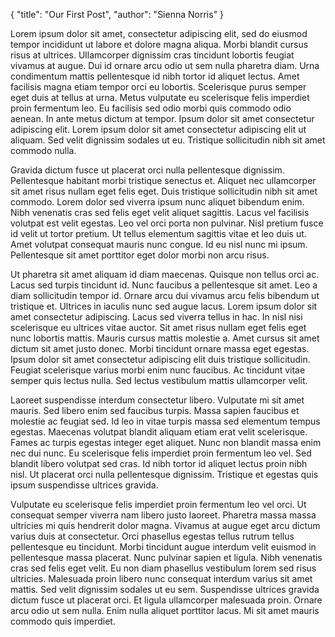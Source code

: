 {
    "title": "Our First Post",
    "author": "Sienna Norris"
}

Lorem ipsum dolor sit amet, consectetur adipiscing elit, sed do eiusmod tempor incididunt ut labore et dolore magna aliqua. Morbi blandit cursus risus at ultrices. Ullamcorper dignissim cras tincidunt lobortis feugiat vivamus at augue. Dui id ornare arcu odio ut sem nulla pharetra diam. Urna condimentum mattis pellentesque id nibh tortor id aliquet lectus. Amet facilisis magna etiam tempor orci eu lobortis. Scelerisque purus semper eget duis at tellus at urna. Metus vulputate eu scelerisque felis imperdiet proin fermentum leo. Eu facilisis sed odio morbi quis commodo odio aenean. In ante metus dictum at tempor. Ipsum dolor sit amet consectetur adipiscing elit. Lorem ipsum dolor sit amet consectetur adipiscing elit ut aliquam. Sed velit dignissim sodales ut eu. Tristique sollicitudin nibh sit amet commodo nulla.

Gravida dictum fusce ut placerat orci nulla pellentesque dignissim. Pellentesque habitant morbi tristique senectus et. Aliquet nec ullamcorper sit amet risus nullam eget felis eget. Duis tristique sollicitudin nibh sit amet commodo. Lorem dolor sed viverra ipsum nunc aliquet bibendum enim. Nibh venenatis cras sed felis eget velit aliquet sagittis. Lacus vel facilisis volutpat est velit egestas. Leo vel orci porta non pulvinar. Nisl pretium fusce id velit ut tortor pretium. Ut tellus elementum sagittis vitae et leo duis ut. Amet volutpat consequat mauris nunc congue. Id eu nisl nunc mi ipsum. Pellentesque sit amet porttitor eget dolor morbi non arcu risus.

Ut pharetra sit amet aliquam id diam maecenas. Quisque non tellus orci ac. Lacus sed turpis tincidunt id. Nunc faucibus a pellentesque sit amet. Leo a diam sollicitudin tempor id. Ornare arcu dui vivamus arcu felis bibendum ut tristique et. Ultrices in iaculis nunc sed augue lacus. Lorem ipsum dolor sit amet consectetur adipiscing. Lacus sed viverra tellus in hac. In nisl nisi scelerisque eu ultrices vitae auctor. Sit amet risus nullam eget felis eget nunc lobortis mattis. Mauris cursus mattis molestie a. Amet cursus sit amet dictum sit amet justo donec. Morbi tincidunt ornare massa eget egestas. Ipsum dolor sit amet consectetur adipiscing elit duis tristique sollicitudin. Feugiat scelerisque varius morbi enim nunc faucibus. Ac tincidunt vitae semper quis lectus nulla. Sed lectus vestibulum mattis ullamcorper velit.

Laoreet suspendisse interdum consectetur libero. Vulputate mi sit amet mauris. Sed libero enim sed faucibus turpis. Massa sapien faucibus et molestie ac feugiat sed. Id leo in vitae turpis massa sed elementum tempus egestas. Maecenas volutpat blandit aliquam etiam erat velit scelerisque. Fames ac turpis egestas integer eget aliquet. Nunc non blandit massa enim nec dui nunc. Eu scelerisque felis imperdiet proin fermentum leo vel. Sed blandit libero volutpat sed cras. Id nibh tortor id aliquet lectus proin nibh nisl. Ut placerat orci nulla pellentesque dignissim. Tristique et egestas quis ipsum suspendisse ultrices gravida.

Vulputate eu scelerisque felis imperdiet proin fermentum leo vel orci. Ut consequat semper viverra nam libero justo laoreet. Pharetra massa massa ultricies mi quis hendrerit dolor magna. Vivamus at augue eget arcu dictum varius duis at consectetur. Orci phasellus egestas tellus rutrum tellus pellentesque eu tincidunt. Morbi tincidunt augue interdum velit euismod in pellentesque massa placerat. Nunc pulvinar sapien et ligula. Nibh venenatis cras sed felis eget velit. Eu non diam phasellus vestibulum lorem sed risus ultricies. Malesuada proin libero nunc consequat interdum varius sit amet mattis. Sed velit dignissim sodales ut eu sem. Suspendisse ultrices gravida dictum fusce ut placerat orci. Et ligula ullamcorper malesuada proin. Ornare arcu odio ut sem nulla. Enim nulla aliquet porttitor lacus. Mi sit amet mauris commodo quis imperdiet.